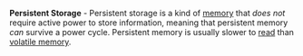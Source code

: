 **Persistent Storage** - Persistent storage is a kind of [memory](/docs/Resources/Glossary/Memory) that *does not* require active power to store information, meaning that persistent memory *can* survive a power cycle. Persistent memory is usually slower to [read](docs/Resources/Glossary/Read.md) than [volatile memory](docs/Resources/Glossary/Volatile%20Memory.md).
